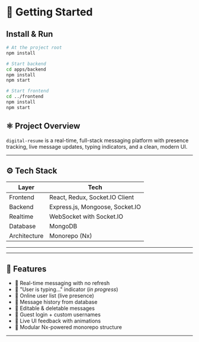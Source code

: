 # 🚀 Getting Started
## Install & Run

```bash
# At the project root
npm install

# Start backend
cd apps/backend
npm install
npm start

# Start frontend
cd ../frontend
npm install
npm start
```


## ⚛️ Project Overview

`digital-resume` is a real-time, full-stack messaging platform with presence tracking, live message updates, typing indicators, and a clean, modern UI.


---

## ⚙️ Tech Stack

| Layer        | Tech                  |
|--------------|-----------------------|
| Frontend     | React, Redux, Socket.IO Client |
| Backend      | Express.js, Mongoose, Socket.IO |
| Realtime     | WebSocket with Socket.IO |
| Database     | MongoDB               |
| Architecture | Monorepo (Nx)         |

---



---

## 🧱 Features

- 🔹 Real-time messaging with no refresh
- 🔹 "User is typing..." indicator (_in progress_)
- 🔹 Online user list (live presence)
- 🔹 Message history from database
- 🔹 Editable & deletable messages
- 🔹 Guest login + custom usernames
- 🔹 Live UI feedback with animations
- 🔹 Modular Nx-powered monorepo structure

---
